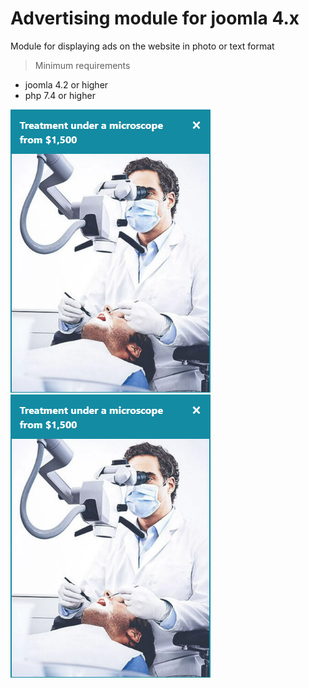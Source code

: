 
# Advertising module for joomla 4.x
Module for displaying ads on the website in photo or text format

> Minimum requirements

- joomla 4.2 or higher
- php 7.4  or higher

![image description](https://github.com/over-net/mod_advertising/blob/main/prev.png?raw=true)
![Screenshot](./prev.png)

